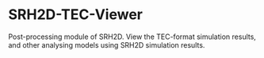 # SRH2D-TEC-Viewer
Post-processing module of SRH2D. View the TEC-format simulation results, and other analysing models using SRH2D simulation results.

